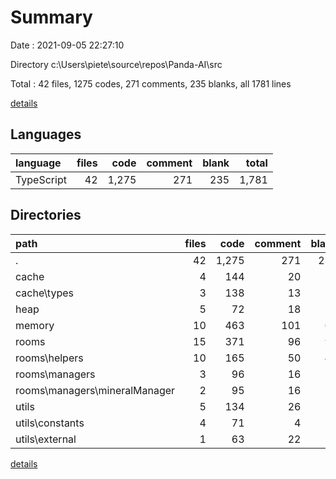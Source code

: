 # Summary

Date : 2021-09-05 22:27:10

Directory c:\Users\piete\source\repos\Panda-AI\src

Total : 42 files,  1275 codes, 271 comments, 235 blanks, all 1781 lines

[details](details.md)

## Languages
| language | files | code | comment | blank | total |
| :--- | ---: | ---: | ---: | ---: | ---: |
| TypeScript | 42 | 1,275 | 271 | 235 | 1,781 |

## Directories
| path | files | code | comment | blank | total |
| :--- | ---: | ---: | ---: | ---: | ---: |
| . | 42 | 1,275 | 271 | 235 | 1,781 |
| cache | 4 | 144 | 20 | 26 | 190 |
| cache\types | 3 | 138 | 13 | 23 | 174 |
| heap | 5 | 72 | 18 | 16 | 106 |
| memory | 10 | 463 | 101 | 67 | 631 |
| rooms | 15 | 371 | 96 | 91 | 558 |
| rooms\helpers | 10 | 165 | 50 | 40 | 255 |
| rooms\managers | 3 | 96 | 16 | 19 | 131 |
| rooms\managers\mineralManager | 2 | 95 | 16 | 18 | 129 |
| utils | 5 | 134 | 26 | 19 | 179 |
| utils\constants | 4 | 71 | 4 | 9 | 84 |
| utils\external | 1 | 63 | 22 | 10 | 95 |

[details](details.md)